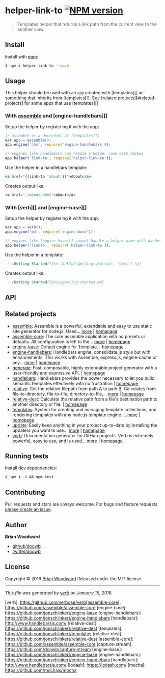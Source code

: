 # helper-link-to [![NPM version](https://img.shields.io/npm/v/helper-link-to.svg)](https://www.npmjs.com/package/helper-link-to)

> Templates helper that returns a link path from the current view to the another view.

## Install
Install with [npm](https://www.npmjs.com/):

```sh
$ npm i helper-link-to --save
```

## Usage

This helper should be used with an `app` created with [templates][] or something that inherits from [templates][]. See [related projects][#related-projects] for some apps that use [templates][]

### With [assemble][] and [engine-handlebars][]

Setup the helper by registering it with the app:

```js
// assemble is a decendant of [templates][]
var app = assemble();
app.engine('hbs', require('engine-handlebars'));

// engines like handlebars can handle a helper name with dashes
app.helper('link-to', require('helper-link-to'));
```
Use the helper in a handlebars template:

```hbs
<a href="{{link-to 'about'}}">About</a>
```

Creates output like:

```html
<a href="./about.html">About</a>
```

### With [verb][] and [engine-base][]

Setup the helper by registering it with the app:

```js
var app = verb();
app.engine('md', require('engine-base'));

// engines like [engine-base][] cannot handle a helper name with dashes
app.helper('linkTo', require('helper-link-to'));
```
Use the helper in a template:

```md
 - [Getting Started][{%= linkTo("getting-started", "docs") %}]
```
Creates output like:

```md
 - [Getting Started][docs/getting-started.md]
```

## API


## Related projects
* [assemble](https://www.npmjs.com/package/assemble): Assemble is a powerful, extendable and easy to use static site generator for node.js. Used… [more](https://www.npmjs.com/package/assemble) | [homepage](https://github.com/assemble/assemble)
* [assemble-core](https://www.npmjs.com/package/assemble-core): The core assemble application with no presets or defaults. All configuration is left to the… [more](https://www.npmjs.com/package/assemble-core) | [homepage](https://github.com/assemble/assemble-core)
* [engine-base](https://www.npmjs.com/package/engine-base): Default engine for Template. | [homepage](https://github.com/jonschlinkert/engine-base)
* [engine-handlebars](https://www.npmjs.com/package/engine-handlebars): Handlebars engine, consolidate.js style but with enhancements. This works with Assemble, express.js, engine-cache or any… [more](https://www.npmjs.com/package/engine-handlebars) | [homepage](https://github.com/jonschlinkert/engine-handlebars)
* [generate](https://www.npmjs.com/package/generate): Fast, composable, highly extendable project generator with a user-friendly and expressive API. | [homepage](https://github.com/generate/generate)
* [handlebars](https://www.npmjs.com/package/handlebars): Handlebars provides the power necessary to let you build semantic templates effectively with no frustration | [homepage](http://www.handlebarsjs.com/)
* [relative](https://www.npmjs.com/package/relative): Get the relative filepath from path A to path B. Calculates from file-to-directory, file-to-file, directory-to-file,… [more](https://www.npmjs.com/package/relative) | [homepage](https://github.com/jonschlinkert/relative)
* [relative-dest](https://www.npmjs.com/package/relative-dest): Calculate the relative path from a file's destination path to another directory or file. | [homepage](https://github.com/jonschlinkert/relative-dest)
* [templates](https://www.npmjs.com/package/templates): System for creating and managing template collections, and rendering templates with any node.js template engine.… [more](https://www.npmjs.com/package/templates) | [homepage](https://github.com/jonschlinkert/templates)
* [update](https://www.npmjs.com/package/update): Easily keep anything in your project up-to-date by installing the updaters you want to use… [more](https://www.npmjs.com/package/update) | [homepage](https://github.com/update/update)
* [verb](https://www.npmjs.com/package/verb): Documentation generator for GitHub projects. Verb is extremely powerful, easy to use, and is used… [more](https://www.npmjs.com/package/verb) | [homepage](https://github.com/verbose/verb)

## Running tests
Install dev dependencies:

```sh
$ npm i -d && npm test
```

## Contributing
Pull requests and stars are always welcome. For bugs and feature requests, [please create an issue](https://github.com/doowb/helper-link-to/issues/new).

## Author
**Brian Woodward**

+ [github/doowb](https://github.com/doowb)
+ [twitter/doowb](http://twitter.com/doowb)

## License
Copyright © 2016 [Brian Woodward](https://github.com/doowb)
Released under the MIT license.

***

_This file was generated by [verb](https://github.com/verbose/verb) on January 16, 2016._

[assemble]: https://github.com/assemble/assemble
[generate]: https://github.com/generate/generate
[relative]: https://github.com/jonschlinkert/relative
[update]: https://github.com/update/update
[verb]: https://github.com/verbose/verb[assemble-core]: https://github.com/assemble/assemble-core
[engine-base]: https://github.com/jonschlinkert/engine-base
[engine-handlebars]: https://github.com/jonschlinkert/engine-handlebars
[handlebars]: http://www.handlebarsjs.com/
[relative-dest]: https://github.com/jonschlinkert/relative-dest
[templates]: https://github.com/jonschlinkert/templates
[relative-dest]: https://github.com/jonschlinkert/relative-dest
[assemble-core]: https://github.com/assemble/assemble-core
[capture-stream]: https://github.com/doowb/capture-stream
[engine-base]: https://github.com/jonschlinkert/engine-base
[engine-handlebars]: https://github.com/jonschlinkert/engine-handlebars
[handlebars]: http://www.handlebarsjs.com/
[lodash]: https://lodash.com/
[mocha]: https://github.com/mochajs/mocha

